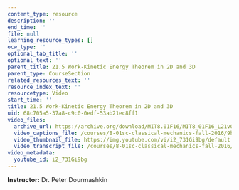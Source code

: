 ```yaml
---
content_type: resource
description: ''
end_time: ''
file: null
learning_resource_types: []
ocw_type: ''
optional_tab_title: ''
optional_text: ''
parent_title: 21.5 Work-Kinetic Energy Theorem in 2D and 3D
parent_type: CourseSection
related_resources_text: ''
resource_index_text: ''
resourcetype: Video
start_time: ''
title: 21.5 Work-Kinetic Energy Theorem in 2D and 3D
uid: 68c705a5-37a8-c9c0-0edf-53ab21ec8ff1
video_files:
  archive_url: https://archive.org/download/MIT8.01F16/MIT8_01F16_L21v05_360p.mp4
  video_captions_file: /courses/8-01sc-classical-mechanics-fall-2016/9bb8313aef0f57ba84d88dc5ebde2c27_i2_731Gi9bg.vtt
  video_thumbnail_file: https://img.youtube.com/vi/i2_731Gi9bg/default.jpg
  video_transcript_file: /courses/8-01sc-classical-mechanics-fall-2016/5c91191d7a63e9e62bc19e9939118601_i2_731Gi9bg.pdf
video_metadata:
  youtube_id: i2_731Gi9bg
---
```


**Instructor:** Dr. Peter Dourmashkin

